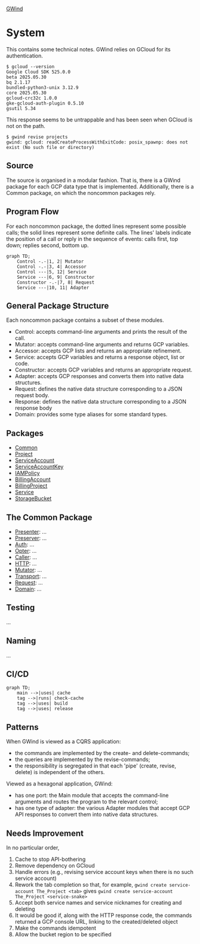 [GWind](readMe.md)



# System
This contains some technical notes.  GWind relies on GCloud for its authentication.
```
$ gcloud --version
Google Cloud SDK 525.0.0
beta 2025.05.30
bq 2.1.17
bundled-python3-unix 3.12.9
core 2025.05.30
gcloud-crc32c 1.0.0
gke-gcloud-auth-plugin 0.5.10
gsutil 5.34
```
This response seems to be untrappable and has been seen when GCloud is not on the path.
```
$ gwind revise projects
gwind: gcloud: readCreateProcessWithExitCode: posix_spawnp: does not exist (No such file or directory)
```


## Source
The source is organised in a modular fashion.  That is, there is a GWind package for each GCP data type that is implemented.  Additionally, there is a Common package, on which the noncommon packages rely.


## Program Flow
For each noncommon package, the dotted lines represent some possible calls; the solid lines represent some definite calls.  The lines' labels indicate the position of a call or reply in the sequence of events: calls first, top down; replies second, bottom up.
```mermaid
graph TD;
    Control -.-|1, 2| Mutator
    Control -.-|3, 4| Accessor
    Control ---|5, 12| Service
    Service ---|6, 9| Constructor
    Constructor -.-|7, 8| Request
    Service ---|10, 11| Adapter
```


## General Package Structure
Each noncommon package contains a subset of these modules.
* Control: accepts command-line arguments and prints the result of the call.
* Mutator: accepts command-line arguments and returns GCP variables.
* Accessor: accepts GCP lists and returns an appropriate refinement.
* Service: accepts GCP variables and returns a response object, list or code.
* Constructor: accepts GCP variables and returns an appropriate request.
* Adapter: accepts GCP responses and converts them into native data structures.
* Request: defines the native data structure corresponding to a JSON request body.
* Response: defines the native data structure corresponding to a JSON response body
* Domain: provides some type aliases for some standard types.


## Packages
* [Common](src/GWind/Common)
* [Project](src/GWind/Project)
* [ServiceAccount](src/GWind/ServiceAccount)
* [ServiceAccountKey](src/GWind/ServiceAccountKey)
* [IAMPolicy](src/GWind/IAMPolicy)
* [BillingAccount](src/GWind/BillingAccount)
* [BillingProject](src/GWind/BillingProject)
* [Service](src/GWind/Service)
* [StorageBucket](src/GWind/StorageBucket)


## The Common Package
* [Presenter](src/GWind/Common/Presenter.hs): ...
* [Preserver](src/GWind/Common/Preserver.hs): ...
* [Auth](src/GWind/Common/Auth.hs): ...
* [Opter](src/GWind/Common/Opter.hs): ...
* [Caller](src/GWind/Common/Caller.hs): ...
* [HTTP](src/GWind/Common/HTTP.hs): ...
* [Mutator](src/GWind/Common/Mutator.hs): ...
* [Transport](src/GWind/Common/Transport.hs): ...
* [Request](src/GWind/Common/Request.hs): ...
* [Domain](src/GWind/Common/Domain.hs): ...


## Testing
...


## Naming
...


## CI/CD
```mermaid
graph TD;
    main -->|uses| cache
    tag -->|runs| check-cache
    tag -->|uses| build
    tag -->|uses| release
```


## Patterns
When GWind is viewed as a CQRS application:
* the commands are implemented by the create- and delete-commands;
* the queries are implemented by the revise-commands;
* the responsibility is segregated in that each 'pipe' (create, revise, delete) is independent of the others.

Viewed as a hexagonal application, GWind:
* has one port: the Main module that accepts the command-line arguments and routes the program to the relevant control;
* has one type of adapter: the various Adapter modules that accept GCP API responses to convert them into native data structures.


## Needs Improvement
In no particular order,
1. Cache to stop API-bothering
2. Remove dependency on GCloud
3. Handle errors (e.g., revising service account keys when there is no such service account)
4. Rework the tab completion so that, for example, `gwind create service-account The_Project <tab>` gives `gwind create service-account The_Project <service-snake>`
5. Accept both service names and service nicknames for creating and deleting
6. It would be good if, along with the HTTP response code, the commands returned a GCP console URL, linking to the created/deleted object
7. Make the commands idempotent
8. Allow the bucket region to be specified
